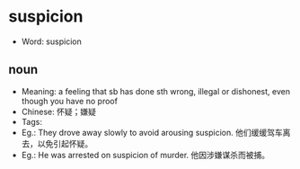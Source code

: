 # suspicion

- Word: suspicion

## noun

- Meaning: a feeling that sb has done sth wrong, illegal or dishonest, even though you have no proof
- Chinese: 怀疑；嫌疑
- Tags: 
- Eg.: They drove away slowly to avoid arousing suspicion. 他们缓缓驾车离去，以免引起怀疑。
- Eg.: He was arrested on suspicion of murder. 他因涉嫌谋杀而被捕。

